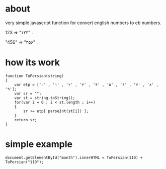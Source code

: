 about
=========

very simple javascript function for convert english numbers to eb numbers.

123 => "۱۲۳"  .

"456" => "۴۵۶"  .

how its work
==================

    function ToPersian(string)
    {
        var etp = ['۰' , '۱' , '۲' , '۳' , '۴' , '۵' , '۶' , '۷' , '۸' , '۹'];
        var sr = "";
        var st = string.toString();
        for(var i = 0 ; i < st.length ; i++)
        {
            sr += etp[ parseInt(st[i]) ];
        }
        return sr;
    }

simple example
==================

    document.getElementById("month").innerHTML = ToPersian(110) + ToPersian("110");
